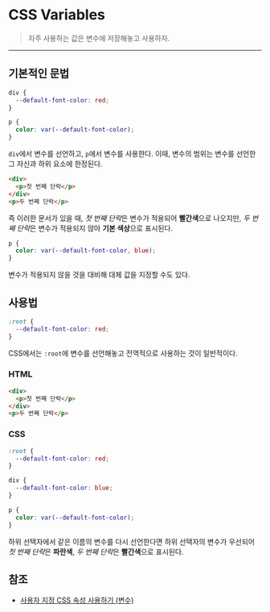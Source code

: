 # CSS Variables

> 자주 사용하는 값은 변수에 저장해놓고 사용하자.

---

## 기본적인 문법

```css
div {
  --default-font-color: red;
}

p {
  color: var(--default-font-color);
}
```

`div`에서 변수를 선언하고, `p`에서 변수를 사용한다. 이때, 변수의 범위는 변수를 선언한 그 자신과 하위 요소에 한정된다.

```html
<div>
  <p>첫 번째 단락</p>
</div>
<p>두 번째 단락</p>
```

즉 이러한 문서가 있을 때, *첫 번째 단락*은 변수가 적용되어 **빨간색**으로 나오지만, *두 번째 단락*은 변수가 적용되지 않아 **기본 색상**으로 표시된다.

```css
p {
  color: var(--default-font-color, blue);
}
```

변수가 적용되지 않을 것을 대비해 대체 값을 지정할 수도 있다.

## 사용법

```css
:root {
  --default-font-color: red;
}
```

CSS에서는 `:root`에 변수를 선언해놓고 전역적으로 사용하는 것이 일반적이다.

### HTML

```html
<div>
  <p>첫 번째 단락</p>
</div>
<p>두 번째 단락</p>
```

### CSS

```css
:root {
  --default-font-color: red;
}

div {
  --default-font-color: blue;
}

p {
  color: var(--default-font-color);
}
```

하위 선택자에서 같은 이름의 변수를 다시 선언한다면 하위 선택자의 변수가 우선되어 *첫 번째 단락*은 **파란색**, *두 번째 단락*은 **빨간색**으로 표시된다.

## 참조

- [사용자 지정 CSS 속성 사용하기 (변수)](https://developer.mozilla.org/ko/docs/Web/CSS/Using_CSS_custom_properties)
